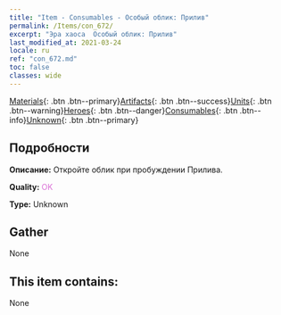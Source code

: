 ```yaml
---
title: "Item - Consumables - Особый облик: Прилив"
permalink: /Items/con_672/
excerpt: "Эра хаоса  Особый облик: Прилив"
last_modified_at: 2021-03-24
locale: ru
ref: "con_672.md"
toc: false
classes: wide
---
```

 [Materials](/ru/Items/){: .btn .btn--primary}[Artifacts](/ru/Items/Artifacts/){: .btn .btn--success}[Units](/ru/Items/Units/){: .btn .btn--warning}[Heroes](/ru/Items/Heroes/){: .btn .btn--danger}[Consumables](/ru/Items/Consumables/){: .btn .btn--info}[Unknown](/ru/Items/Unknown/){: .btn .btn--primary}

## Подробности
 **Описание:** Откройте облик при пробуждении Прилива.

 **Quality:** <span style="color: #DA70D6">OK</span>

 **Type:** Unknown

## Gather

  None

## This item contains:

  None

